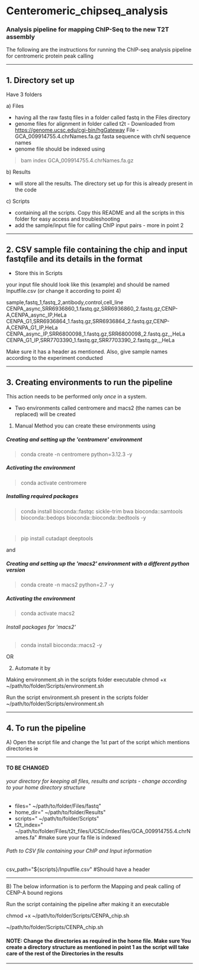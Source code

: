 # Centeromeric_chipseq_analysis
### Analysis pipeline for mapping ChIP-Seq to the new T2T assembly

The following are the instructions for running the ChIP-seq analysis pipeline for centromeric protein peak calling

----------------------------------------------------------------------------------------------------------------
## 1. Directory set up
Have 3 folders

a) Files 
- having all the raw fastq files in a folder called fastq in the Files directory
- genome files for alignment in folder called t2t - Downloaded from https://genome.ucsc.edu/cgi-bin/hgGateway File - GCA_009914755.4.chrNames.fa.gz fasta sequence with chrN sequence names
- genome file should be indexed using
> bam index GCA_009914755.4.chrNames.fa.gz

b) Results 
- will store all the results. The directory set up for this is already present in the code

c) Scripts
- containing all the scripts. Copy this README and all the scripts in this folder for easy access and troubleshooting
- add the sample/input file for calling ChIP input pairs - more in point 2

----------------------------------------------------------------------------------------------------------------
## 2. CSV sample file containing the chip and input fastqfile and its details in the format
* Store this in Scripts

your input file should look like this (example) and should be named Inputfile.csv (or change it according to point 4)

sample,fastq_1,fastq_2,antibody,control,cell_line
CENPA_async,SRR6936860_1.fastq.gz,SRR6936860_2.fastq.gz,CENP-A,CENPA_async_IP,HeLa
CENPA_G1,SRR6936864_1.fastq.gz,SRR6936864_2.fastq.gz,CENP-A,CENPA_G1_IP,HeLa
CENPA_async_IP,SRR6800098_1.fastq.gz,SRR6800098_2.fastq.gz,,,HeLa
CENPA_G1_IP,SRR7703390_1.fastq.gz,SRR7703390_2.fastq.gz,,,HeLa

Make sure it has a header as mentioned. Also, give sample names according to the experiment conducted

----------------------------------------------------------------------------------------------------------------
## 3. Creating environments to run the pipeline
This action needs to be performed only *once* in a system.

- Two environments called centromere and macs2 (the names can be replaced) will be created 
     
1. Manual Method
you can create these environments using
##### Creating and setting up the 'centromere' environment
> conda create -n centromere python=3.12.3 -y
##### Activating the environment
> conda activate centromere
##### Installing required packages
> conda install bioconda::fastqc sickle-trim bwa bioconda::samtools bioconda::bedops bioconda::bioconda::bedtools -y
#
> pip install cutadapt deeptools

and
##### Creating and setting up the 'macs2' environment with a different python version
> conda create -n macs2 python=2.7 -y
##### Activating the environment
> conda activate macs2

###### Install packages for 'macs2'
> conda install bioconda::macs2 -y 

     
OR 
     
2. Automate it by
       
Making environment.sh in the scripts folder executable
    chmod +x ~/path/to/folder/Scripts/environment.sh
       
Run the script environment.sh present in the scripts folder
    ~/path/to/folder/Scripts/environment.sh

----------------------------------------------------------------------------------------------------------------
## 4. To run the pipeline

A) Open the script file and change the 1st part of the script which mentions directories ie

******
#### TO BE CHANGED

###### your directory for keeping all files, results and scripts - change according to your home directory structure
- files=" ~/path/to/folder/Files/fastq"
- home_dir=" ~/path/to/folder/Results" 
- scripts=" ~/path/to/folder/Scripts"
- t2t_index=" ~/path/to/folder/Files/t2t_files/UCSC/indexfiles/GCA_009914755.4.chrNames.fa" #make sure your fa file is indexed

###### Path to CSV file containing your ChIP and Input information
csv_path="${scripts}/Inputfile.csv" #Should have a header

******

B) The below information is to perform the Mapping and peak calling of CENP-A bound regions

Run the script containing the pipeline after making it an executable

chmod +x ~/path/to/folder/Scripts/CENPA_chip.sh

~/path/to/folder/Scripts/CENPA_chip.sh

#### NOTE: Change the directories as required in the home file. Make sure You create a directory structure as mentioned in point 1 as the script will take care of the rest of the Directories in the results

----------------------------------------------------------------------------------------------------------------
       
         







